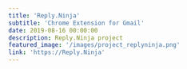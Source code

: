```yaml
---
title: 'Reply.Ninja'
subtitle: 'Chrome Extension for Gmail'
date: 2019-08-16 00:00:00
description: Reply.Ninja project
featured_image: '/images/project_replyninja.png'
link: 'https://Reply.Ninja'
---
```

